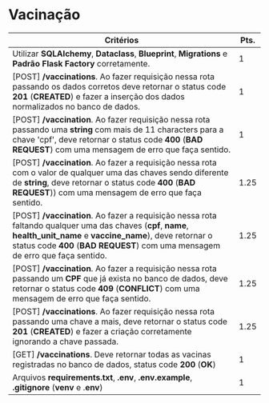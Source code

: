 # Vacinação


| Critérios | Pts. |
|---|---|
| Utilizar **SQLAlchemy**, **Dataclass**, **Blueprint**, **Migrations** e **Padrão Flask Factory** corretamente. | 1 |
| [POST] **/vaccinations**. Ao fazer requisição nessa rota passando os dados corretos deve retornar o status code **201** (**CREATED**) e fazer a inserção dos dados normalizados no banco de dados. | 1 |
| [POST] **/vaccination**. Ao fazer requisição nessa rota passando uma **string** com mais de 11 characters para a chave 'cpf', deve retornar o status code **400** (**BAD REQUEST**) com uma mensagem de erro que faça sentido. | 1 |
| [POST] **/vaccination**. Ao fazer a requisição nessa rota com o valor de qualquer uma das chaves sendo diferente de **string**, deve retornar o status code **400** (**BAD REQUEST**)) com uma mensagem de erro que faça sentido. | 1.25 |
| [POST] **/vaccination**. Ao fazer a requisição nessa rota faltando qualquer uma das chaves (**cpf**, **name**, **health_unit_name** e **vaccine_name**), deve retornar o status code **400** (**BAD REQUEST**) com uma mensagem de erro que faça sentido. | 1.25 |
| [POST] **/vaccination**. Ao fazer a requisição nessa rota passando um **CPF** que já exista no banco de dados, deve retornar o status code **409** (**CONFLICT**) com uma mensagem de erro que faça sentido. | 1.25 |
| [POST] **/vaccinations**. Ao fazer requisição nessa rota passando uma chave a mais, deve retornar o status code **201** (**CREATED**) e fazer a criação corretamente ignorando a chave passada. | 1.25 |
| [GET] **/vaccinations**. Deve retornar todas as vacinas registradas no banco de dados, status code **200** (**OK**) | 1 |
| Arquivos **requirements.txt**, **.env**, **.env.example**, **.gitignore** (**venv** e .**env**) | 1 |# flask-api-vacinacao
